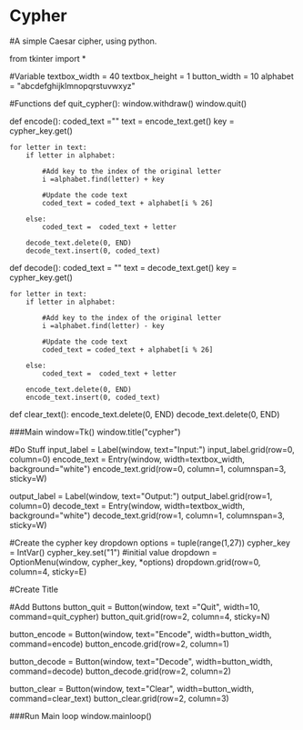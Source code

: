 # Cypher
#A simple Caesar cipher, using python.

from tkinter import *

#Variable
textbox_width = 40
textbox_height = 1
button_width = 10
alphabet = "abcdefghijklmnopqrstuvwxyz"

#Functions
def quit_cypher():
    window.withdraw()
    window.quit()

def encode():
    coded_text =""
    text = encode_text.get()
    key = cypher_key.get()
    
    for letter in text:
        if letter in alphabet:

            #Add key to the index of the original letter
            i =alphabet.find(letter) + key

            #Update the code text
            coded_text = coded_text + alphabet[i % 26]

        else:
            coded_text =  coded_text + letter
            
        decode_text.delete(0, END)
        decode_text.insert(0, coded_text)
    
def decode():
    coded_text = ""
    text = decode_text.get()
    key = cypher_key.get()
    
    for letter in text:
        if letter in alphabet:
            
            #Add key to the index of the original letter
            i =alphabet.find(letter) - key
                
            #Update the code text
            coded_text = coded_text + alphabet[i % 26]
                    
        else:
            coded_text =  coded_text + letter
            
        encode_text.delete(0, END)
        encode_text.insert(0, coded_text)   

def clear_text():
    encode_text.delete(0, END)
    decode_text.delete(0, END)

###Main
window=Tk()
window.title("cypher")

#Do Stuff
input_label = Label(window, text="Input:")
input_label.grid(row=0, column=0)
encode_text = Entry(window, width=textbox_width, background="white")
encode_text.grid(row=0, column=1, columnspan=3, sticky=W)

output_label = Label(window, text="Output:")
output_label.grid(row=1, column=0)
decode_text = Entry(window, width=textbox_width, background="white")
decode_text.grid(row=1, column=1, columnspan=3, sticky=W)

#Create the cypher key dropdown
options = tuple(range(1,27))
cypher_key = IntVar()
cypher_key.set("1") #initial value
dropdown = OptionMenu(window, cypher_key, *options)
dropdown.grid(row=0, column=4, sticky=E)

#Create Title

#Add Buttons
button_quit = Button(window, text ="Quit", width=10, command=quit_cypher)
button_quit.grid(row=2, column=4, sticky=N)

button_encode = Button(window, text="Encode", width=button_width, command=encode)
button_encode.grid(row=2, column=1)

button_decode = Button(window, text="Decode", width=button_width, command=decode)
button_decode.grid(row=2, column=2)

button_clear = Button(window, text="Clear", width=button_width, command=clear_text)
button_clear.grid(row=2, column=3)

###Run Main loop
window.mainloop()
